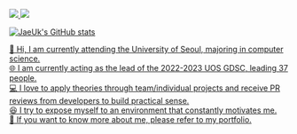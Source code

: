 <a href="https://cyclic-baboon-a84.notion.site/7fb47147585942ab9dbd05d6210a6020" target="blank"><img src="https://img.shields.io/badge/Portfolio-000000?style=flat-square&logo=Notion&logoColor=white"> <img src="https://img.shields.io/badge/iju1633@gmail.com-E8CDCD?style=flat-square&logo=Gmail&logoColor=red">
  
![JaeUk's GitHub stats](https://github-readme-stats.vercel.app/api?username=iju1633&show_icons=true&theme=vue)

👋 Hi, I am currently attending the University of Seoul, majoring in computer science.  
🌐 I am currently acting as the lead of the 2022-2023 UOS GDSC, leading 37 people.  
💻 I love to apply theories through team/individual projects and receive PR reviews from developers to build practical sense.  
😆 I try to expose myself to an environment that constantly motivates me.  
👀 If you want to know more about me, please refer to my portfolio.
